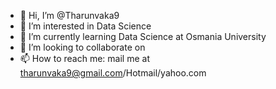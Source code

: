 - 👋 Hi, I’m @Tharunvaka9
- 👀 I’m interested in Data Science
- 🌱 I’m currently learning Data Science at Osmania University
- 💞️ I’m looking to collaborate on 
- 📫 How to reach me: mail me at tharunvaka9@gmail.com/Hotmail/yahoo.com

<!---
Tharunvaka9/Tharunvaka9 is a ✨ special ✨ repository because its `README.md` (this file) appears on your GitHub profile.
You can click the Preview link to take a look at your changes.
--->
